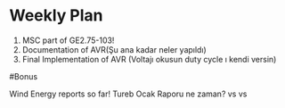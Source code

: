 
# Weekly Plan 

1. MSC part of GE2.75-103! 
2. Documentation of AVR(Şu ana kadar neler yapıldı)
3. Final Implementation of AVR (Voltajı okusun duty cycle ı kendi versin)

#Bonus  

Wind Energy reports so far! Tureb Ocak Raporu ne zaman? vs vs